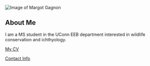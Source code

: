 ![Image of Margot Gagnon](images/headshot.png "UConn MS Student Margot Gagnon")

## About Me
I am a MS student in the UConn EEB department interested in wildlife conservation and ichthyology.

[My CV](PDFs/cv.pdf)

[Contact Info](contact-info.html) 
